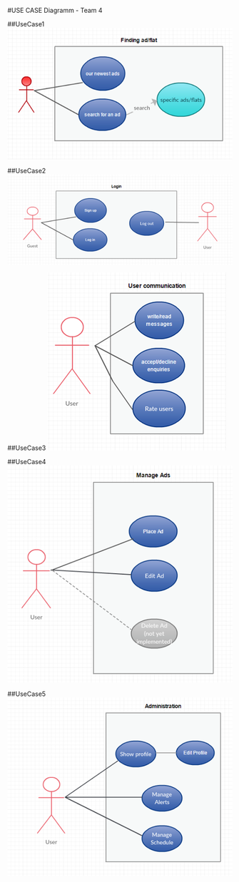 #USE CASE Diagramm - Team 4


##UseCase1
![useCase1](images/useCase1.png)

##UseCase2
![useCase2](images/useCase2.png)

##UseCase3
![useCase3](images/useCase3.png)

##UseCase4
![useCase4](images/useCase4.png)

##UseCase5
![useCase5](images/useCase5.png)